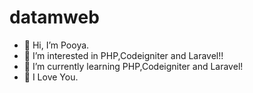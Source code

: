 # datamweb
- 👋 Hi, I’m Pooya.
- 👀 I’m interested in PHP,Codeigniter and Laravel!!
- 🌱 I’m currently learning PHP,Codeigniter and Laravel!
- 💞️ I Love You.

